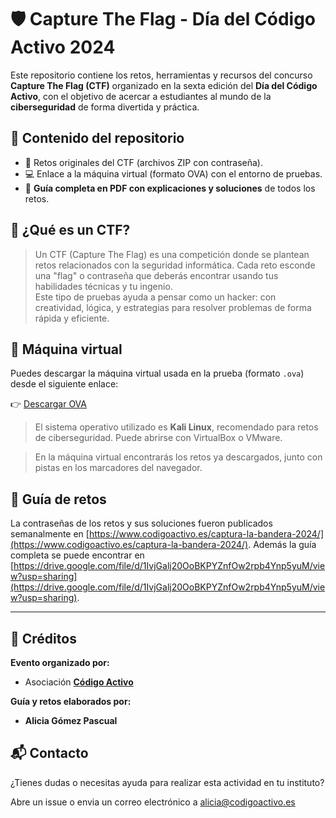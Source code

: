 # 🛡️ Capture The Flag - Día del Código Activo 2024

Este repositorio contiene los retos, herramientas y recursos del concurso **Capture The Flag (CTF)** organizado en la sexta edición del **Día del Código Activo**, con el objetivo de acercar a estudiantes al mundo de la **ciberseguridad** de forma divertida y práctica.

## 📁 Contenido del repositorio

- 🔐 Retos originales del CTF (archivos ZIP con contraseña).
- 💻 Enlace a la máquina virtual (formato OVA) con el entorno de pruebas.
- 📖 **Guía completa en PDF con explicaciones y soluciones** de todos los retos.

## 🧠 ¿Qué es un CTF?

> Un CTF (Capture The Flag) es una competición donde se plantean retos relacionados con la seguridad informática. Cada reto esconde una "flag" o contraseña que deberás encontrar usando tus habilidades técnicas y tu ingenio.  
> Este tipo de pruebas ayuda a pensar como un hacker: con creatividad, lógica, y estrategias para resolver problemas de forma rápida y eficiente.

## 💾 Máquina virtual

Puedes descargar la máquina virtual usada en la prueba (formato `.ova`) desde el siguiente enlace:

👉 [Descargar OVA](https://drive.google.com/file/d/10DzzlE1GCgdiAuUyRRgTwCWp8zYF7d14/view?usp=sharing)

> El sistema operativo utilizado es **Kali Linux**, recomendado para retos de ciberseguridad. Puede abrirse con VirtualBox o VMware.

> En la máquina virtual encontrarás los retos ya descargados, junto con pistas en los marcadores del navegador.

## 📘 Guía de retos
La contraseñas de los retos y sus soluciones fueron publicados semanalmente en [https://www.codigoactivo.es/captura-la-bandera-2024/](https://www.codigoactivo.es/captura-la-bandera-2024/). Además la guía completa se puede encontrar en [https://drive.google.com/file/d/1IvjGalj20OoBKPYZnfOw2rpb4Ynp5yuM/view?usp=sharing](https://drive.google.com/file/d/1IvjGalj20OoBKPYZnfOw2rpb4Ynp5yuM/view?usp=sharing).

---

## 🙌 Créditos

**Evento organizado por:**  
- Asociación **[Código Activo](https://www.codigoactivo.es/)**

**Guía y retos elaborados por:**  
- **Alicia Gómez Pascual**

## 📬 Contacto

¿Tienes dudas o necesitas ayuda para realizar esta actividad en tu instituto?

Abre un issue o envia un correo electrónico a alicia@codigoactivo.es




